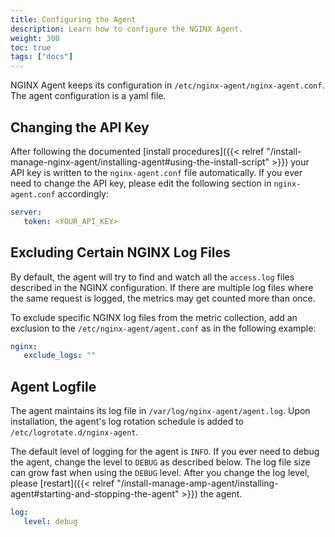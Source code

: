 ```yaml
---
title: Configuring the Agent
description: Learn how to configure the NGINX Agent.
weight: 300
toc: true
tags: ["docs"]
---
```


NGINX Agent keeps its configuration in `/etc/nginx-agent/nginx-agent.conf`. The agent configuration is a yaml file.

## Changing the API Key

After following the documented [install procedures]({{< relref "/install-manage-nginx-agent/installing-agent#using-the-install-script" >}}) your API key is written to the `nginx-agent.conf` file automatically. If you ever need to change the API key, please edit the following section in `nginx-agent.conf` accordingly:

```yaml
server:
   token: <YOUR_API_KEY>
```

## Excluding Certain NGINX Log Files

By default, the agent will try to find and watch all the `access.log` files described in the NGINX configuration. If there are multiple log files where the same request is logged, the metrics may get counted more than once.
<!-- Need to confirm if metrics getting counted twice is a problem in nginx agent too. -->

To exclude specific NGINX log files from the metric collection, add an exclusion to the `/etc/nginx-agent/agent.conf` as in the following example:

```yaml
nginx:
   exclude_logs: ""
```

## Agent Logfile

The agent maintains its log file in `/var/log/nginx-agent/agent.log`.
Upon installation, the agent's log rotation schedule is added to `/etc/logrotate.d/nginx-agent`.

The default level of logging for the agent is `INFO`. If you ever need to debug the agent, change the level to `DEBUG` as described below. The log file size can grow fast when using the `DEBUG` level. After you change the log level, please [restart]({{< relref "/install-manage-amp-agent/installing-agent#starting-and-stopping-the-agent" >}}) the agent.

```yaml
log:
   level: debug
```
